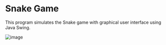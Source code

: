 # Snake Game

This program simulates the Snake game with graphical user interface using Java Swing.
<br>

![image](https://user-images.githubusercontent.com/66841718/117079677-3c6d3400-ad0a-11eb-9b4c-d92228e6a1a7.png)



